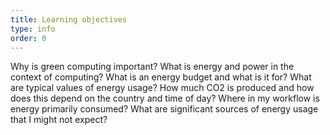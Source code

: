 ```yaml
---
title: Learning objectives
type: info
order: 0
---
```


Why is green computing important?
What is energy and power in the context of computing?
What is an energy budget and what is it for?
What are typical values of energy usage?
How much CO2 is produced and how does this depend on the country and time of day?
Where in my workflow is energy primarily consumed?
What are significant sources of energy usage that I might not expect?
